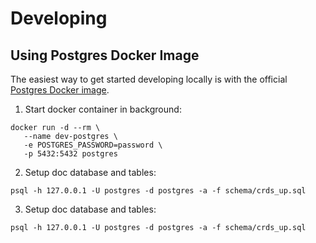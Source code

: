 # Developing

## Using Postgres Docker Image

The easiest way to get started developing locally is with the official [Postgres
Docker image](https://hub.docker.com/_/postgres).

1. Start docker container in background:

```
docker run -d --rm \
   --name dev-postgres \
   -e POSTGRES_PASSWORD=password \
   -p 5432:5432 postgres
```

2. Setup doc database and tables:

```
psql -h 127.0.0.1 -U postgres -d postgres -a -f schema/crds_up.sql
```

3. Setup doc database and tables:

```
psql -h 127.0.0.1 -U postgres -d postgres -a -f schema/crds_up.sql
```
